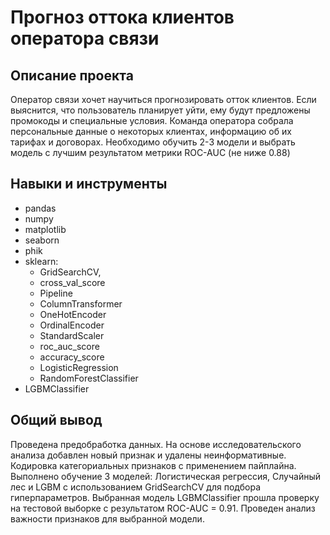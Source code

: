 
# Прогноз оттока клиентов оператора связи

## Описание проекта

Оператор связи хочет научиться прогнозировать отток клиентов. Если выяснится, что пользователь планирует уйти, ему будут предложены промокоды и специальные условия. Команда оператора собрала персональные данные о некоторых клиентах, информацию об их тарифах и договорах. 
Необходимо обучить 2-3 модели и выбрать модель с лучшим результатом метрики ROC-AUC (не ниже 0.88)

## Навыки и инструменты

- pandas 
- numpy
- matplotlib
- seaborn
- phik
- sklearn:
  - GridSearchCV,
  - cross_val_score
  - Pipeline
  - ColumnTransformer
  - OneHotEncoder
  - OrdinalEncoder
  - StandardScaler
  - roc_auc_score
  - accuracy_score
  - LogisticRegression
  - RandomForestClassifier
- LGBMClassifier 

## Общий вывод

Проведена предобработка данных. На основе исследовательского анализа добавлен новый признак и удалены неинформативные. Кодировка категориальных признаков с применением пайплайна. Выполнено обучение 3 моделей: Логистическая регрессия, Случайный лес и LGBM с использованием GridSearchCV для подбора гиперпараметров. Выбранная модель LGBMClassifier прошла проверку на тестовой выборке с результатом ROC-AUC = 0.91. Проведен анализ важности признаков для выбранной модели.
